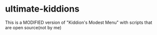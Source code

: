 # ultimate-kiddions
This is a MODIFIED version of "Kiddion's Modest Menu" with scripts that are open source(not by me)

